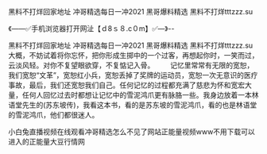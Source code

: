 黑料不打烊回家地址
冲哥精选每日一冲2021
黑哥爆料精选
黑料不打烊tttzzz.su


《——✅手机浏览器打开网沚【ｄ8ｓ８.c０m】✅—》--

黑料不打烊回家地址
冲哥精选每日一冲2021
黑哥爆料精选
黑料不打烊tttzzz.su
大概，不妨试着将你忘怀，把你形成生掷中的一个过客，再想起你时，一笑而过，云淡风轻。对你不复望眼欲穿，不复惦记入骨。
　　记忆里常常有无限的宽恕，我们宽恕“文革”，宽恕红小兵，宽恕丢掉了奖牌的运动员，宽恕一次无意识的医疗事故，最后，我们还宽恕我们自己。任何记忆的过程都充满了慈悲为怀和宽宏大量，任何人回忆过去时都想让记忆中的雪泥鸿爪更有脉胳一些。我身边放着一本林语堂先生的(苏东坡传)，我看这本书，看的是苏东坡的雪泥鸿爪，看的也是林语堂的雪泥鸿爪，他们都很迷人。





小白兔直播视频在线观看冲哥精选怎么不见了网站正能量视频www不用下载可以进入的正能量大豆行情网
